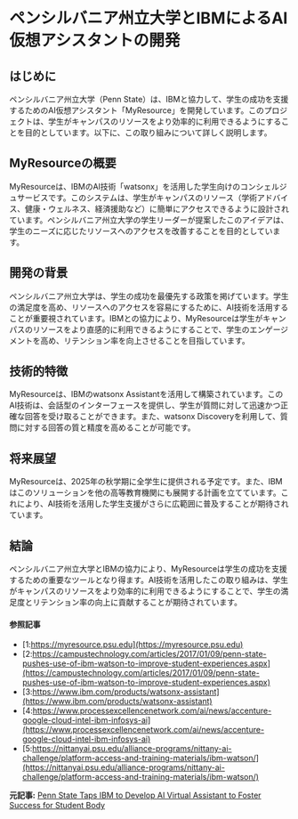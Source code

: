 # ペンシルバニア州立大学とIBMによるAI仮想アシスタントの開発

## はじめに

ペンシルバニア州立大学（Penn State）は、IBMと協力して、学生の成功を支援するためのAI仮想アシスタント「MyResource」を開発しています。このプロジェクトは、学生がキャンパスのリソースをより効率的に利用できるようにすることを目的としています。以下に、この取り組みについて詳しく説明します。

## MyResourceの概要

MyResourceは、IBMのAI技術「watsonx」を活用した学生向けのコンシェルジュサービスです。このシステムは、学生がキャンパスのリソース（学術アドバイス、健康・ウェルネス、経済援助など）に簡単にアクセスできるように設計されています。ペンシルバニア州立大学の学生リーダーが提案したこのアイデアは、学生のニーズに応じたリソースへのアクセスを改善することを目的としています。

## 開発の背景

ペンシルバニア州立大学は、学生の成功を最優先する政策を掲げています。学生の満足度を高め、リソースへのアクセスを容易にするために、AI技術を活用することが重要視されています。IBMとの協力により、MyResourceは学生がキャンパスのリソースをより直感的に利用できるようにすることで、学生のエンゲージメントを高め、リテンション率を向上させることを目指しています。

## 技術的特徴

MyResourceは、IBMのwatsonx Assistantを活用して構築されています。このAI技術は、会話型のインターフェースを提供し、学生が質問に対して迅速かつ正確な回答を受け取ることができます。また、watsonx Discoveryを利用して、質問に対する回答の質と精度を高めることが可能です。

## 将来展望

MyResourceは、2025年の秋学期に全学生に提供される予定です。また、IBMはこのソリューションを他の高等教育機関にも展開する計画を立てています。これにより、AI技術を活用した学生支援がさらに広範囲に普及することが期待されています。

## 結論

ペンシルバニア州立大学とIBMの協力により、MyResourceは学生の成功を支援するための重要なツールとなり得ます。AI技術を活用したこの取り組みは、学生がキャンパスのリソースをより効率的に利用できるようにすることで、学生の満足度とリテンション率の向上に貢献することが期待されています。

#### 参照記事
- [1:https://myresource.psu.edu](https://myresource.psu.edu)
- [2:https://campustechnology.com/articles/2017/01/09/penn-state-pushes-use-of-ibm-watson-to-improve-student-experiences.aspx](https://campustechnology.com/articles/2017/01/09/penn-state-pushes-use-of-ibm-watson-to-improve-student-experiences.aspx)
- [3:https://www.ibm.com/products/watsonx-assistant](https://www.ibm.com/products/watsonx-assistant)
- [4:https://www.processexcellencenetwork.com/ai/news/accenture-google-cloud-intel-ibm-infosys-ai](https://www.processexcellencenetwork.com/ai/news/accenture-google-cloud-intel-ibm-infosys-ai)
- [5:https://nittanyai.psu.edu/alliance-programs/nittany-ai-challenge/platform-access-and-training-materials/ibm-watson/](https://nittanyai.psu.edu/alliance-programs/nittany-ai-challenge/platform-access-and-training-materials/ibm-watson/)


**元記事:** [Penn State Taps IBM to Develop AI Virtual Assistant to Foster Success for Student Body](https://newsroom.ibm.com/2025-02-17-penn-state-taps-ibm-to-develop-ai-virtual-assistant-to-foster-success-for-student-body)